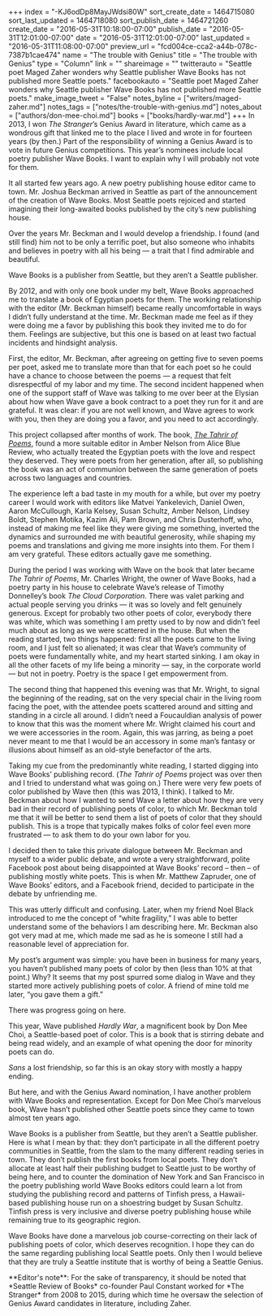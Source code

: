+++
index = "-KJ6odDp8MayJWdsi80W"
sort_create_date = 1464715080
sort_last_updated = 1464718080
sort_publish_date = 1464721260
create_date = "2016-05-31T10:18:00-07:00"
publish_date = "2016-05-31T12:01:00-07:00"
date = "2016-05-31T12:01:00-07:00"
last_updated = "2016-05-31T11:08:00-07:00"
preview_url = "fcd004ce-cca2-a44b-078c-7387b1cae474"
name = "The trouble with Genius"
title = "The trouble with Genius"
type = "Column"
link = ""
shareimage = ""
twitterauto = "Seattle poet Maged Zaher wonders why Seattle publisher Wave Books has not published more Seattle poets."
facebookauto = "Seattle poet Maged Zaher wonders why Seattle publisher Wave Books has not published more Seattle poets."
make_image_tweet = "False"
notes_byline = ["writers/maged-zaher.md"]
notes_tags = ["notes/the-trouble-with-genius.md"]
notes_about = ["authors/don-mee-choi.md"]
books = ["books/hardly-war.md"]
+++
In 2013, I won *The Stranger*’s Genius Award in literature, which came as a wondrous gift that linked me to the place I lived and wrote in for fourteen years (by then.) Part of the responsibility of winning a Genius Award is to vote in future Genius competitions. This year’s nominees include local poetry publisher Wave Books. I want to explain why I will probably not vote for them.

It all started few years ago. A new poetry publishing house editor came to town. Mr. Joshua Beckman arrived in Seattle as part of the announcement of the creation of Wave Books. Most Seattle poets rejoiced and started imagining their long-awaited books published by the city’s new publishing house. 

Over the years Mr. Beckman and I would develop a friendship. I found (and still find) him not to be only a terrific poet, but also someone who inhabits and believes in poetry with all his being — a trait that I find admirable and beautiful.

<p class="pull-quote">Wave Books is a publisher from Seattle, but they aren’t a Seattle publisher.</p>

By 2012, and with only one book under my belt, Wave Books approached me to translate a book of Egyptian poets for them. The working relationship with the editor (Mr. Beckman himself) became really uncomfortable in ways I didn’t fully understand at the time. Mr. Beckman made me feel as if they were doing me a favor by publishing this book they invited me to do for them. Feelings are subjective, but this one is based on at least two factual incidents and hindsight analysis. 

First, the editor, Mr. Beckman, after agreeing on getting five to seven poems per poet, asked me to translate more than that for each poet so he could have a chance to choose between the poems — a request that felt disrespectful of my labor and my time. The second incident happened when one of the support staff of Wave was talking to me over beer at the Elysian about how when Wave gave a book contract to a poet they run for it and are grateful. It was clear: if you are not well known, and Wave agrees to work with you, then they are doing you a favor, and you need to act accordingly. 

This project collapsed after months of work. The book, [*The Tahrir of Poems*](http://alicebluebooks.blogspot.com/), found a more suitable editor in Amber Nelson from Alice Blue Review, who actually treated the Egyptian poets with the love and respect they deserved. They were poets from her generation, after all, so publishing the book was an act of communion between the same generation of poets across two languages and countries.  

The experience left a bad taste in my mouth for a while, but over my poetry career I would work with editors like Matvei Yankelevich, Daniel Owen, Aaron McCullough, Karla Kelsey, Susan Schultz, Amber Nelson, Lindsey Boldt, Stephen Motika, Kazim Ali, Pam Brown, and Chris Dusterhoff, who, instead of making me feel like they were giving me something, inverted the dynamics and surrounded me with beautiful generosity, while shaping my poems and translations and giving me more insights into them. For them I am very grateful. These editors actually gave me something. 

During the period I was working with Wave on the book that later became *The Tahrir of Poems*, Mr. Charles Wright, the owner of Wave Books, had a poetry party in his house to celebrate Wave’s release of Timothy Donnelley’s book *The Cloud Corporation*. There was valet parking and actual people serving you drinks — it was so lovely and felt genuinely generous. Except for probably two other poets of color, everybody there was white, which was something I am pretty used to by now and didn’t feel much about as long as we were scattered in the house. But when the reading started, two things happened: first all the poets came to the living room, and I just felt so alienated; it was clear that Wave’s community of poets were fundamentally white, and my heart started sinking. I am okay in all the other facets of my life being a minority — say, in the corporate world — but not in poetry. Poetry is the space I get empowerment from. 

The second thing that happened this evening was that Mr. Wright, to signal the beginning of the reading, sat on the very special chair in the living room facing the poet, with  the attendee poets scattered around and sitting and standing in a circle all around. I didn’t need a Foucauldian analysis of power to know that this was the moment where Mr. Wright claimed his court and we were accessories in the room. Again, this was jarring, as being a poet never meant to me that I would be an accessory in some man’s fantasy or illusions about himself as an old-style benefactor of the arts. 

Taking my cue from the predominantly white reading, I started digging into Wave Books’ publishing record. (*The Tahrir of Poems* project was over then and I tried to understand what was going on.) There were very few poets of color published by Wave then (this was 2013, I think). I talked to Mr. Beckman about how I wanted to send Wave a letter about how they are very bad in their record of publishing poets of color, to which Mr. Beckman told me that it will be better to send them a list of poets of color that they should publish. This is a trope that typically makes folks of color feel even more frustrated — to ask them to do your own labor for you. 

I decided then to take this private dialogue between Mr. Beckman and myself to a wider public debate, and wrote a very straightforward, polite Facebook post about being disappointed at Wave Books’ record – then – of publishing mostly white poets. This is when Mr. Matthew Zapruder, one of Wave Books’ editors, and a Facebook friend, decided to participate in the debate by unfriending me. 

This was utterly difficult and confusing. Later, when my friend Noel Black introduced to me the concept of “white fragility,” I was able to better understand some of the behaviors I am describing here.  Mr. Beckman also got very mad at me, which made me sad as he is someone I still had a reasonable level of appreciation for.

My post’s argument was simple: you have been in business for many years, you haven’t published many poets of color by then (less than 10% at that point.) Why? It seems that my post spurred some dialog in Wave and they started more actively publishing poets of color. A friend of mine told me later, “you gave them a gift.” 

There was progress going on here. 

This year, Wave published *Hardly War*, a magnificent book by Don Mee Choi, a Seattle-based poet of color. This is a book that is stirring debate and being read widely, and an example of what opening the door for minority poets can do. 

*Sans* a lost friendship, so far this is an okay story with mostly a happy ending. 

But here, and with the Genius Award nomination, I have another problem with Wave Books and representation. Except for Don Mee Choi’s marvelous book, Wave hasn’t published other Seattle poets since they came to town almost ten years ago. 


Wave Books is a publisher from Seattle, but they aren’t a Seattle publisher. Here is what I mean by that: they don’t participate in all the different poetry communities in Seattle, from the slam to the many different reading series in town. They don’t publish the first books from local poets. They don’t allocate at least half their publishing budget to Seattle just to be worthy of being here, and to counter the domination of New York and San Francisco in the poetry publishing world Wave Books editors could learn a lot from studying the publishing record and patterns of Tinfish press, a Hawaii-based publishing house run on a shoestring budget by Susan Schultz. Tinfish press is very inclusive and diverse poetry publishing house while remaining true to its geographic region.   

Wave Books have done a marvelous job course-correcting on their lack of publishing poets of color, which deserves recognition. I hope they can do the same regarding publishing local Seattle poets. Only then I would believe that they are truly a Seattle institute that is worthy of being a Seattle Genius. 

<p class="footer">**Editor's note**: For the sake of transparency, it should be noted that *Seattle Review of Books* co-founder Paul Constant worked for *The Stranger* from 2008 to 2015, during which time he oversaw the selection of Genius Award candidates in literature, including Zaher.</p>